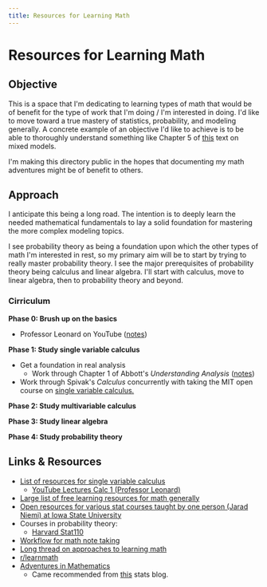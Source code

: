 ```yaml
---
title: Resources for Learning Math
---
```


# Resources for Learning Math

## Objective

This is a space that I'm dedicating to learning types of math that would be of benefit for
the type of work that I'm doing / I'm interested in doing. I'd like to move toward a true
mastery of statistics, probability, and modeling generally. A concrete example of an
objective I'd like to achieve is to be able to thoroughly understand something like
Chapter 5 of [this](bates_mixed_models.pdf) text on mixed models.

I'm making this directory public in the hopes that documenting my math adventures might be
of benefit to others.

## Approach

I anticipate this being a long road. The intention is to deeply learn the needed
mathematical fundamentals to lay a solid foundation for mastering the more complex modeling
topics.

I see probability theory as being a foundation upon which the other types of math I'm
interested in rest, so my primary aim will be to start by trying to really master probability
theory. I see the major prerequisites of probability theory being calculus and linear
algebra. I'll start with calculus, move to linear algebra, then to probability theory and
beyond.

### Cirriculum

**Phase 0: Brush up on the basics**

* Professor Leonard on YouTube ([notes](basics/leonard))

**Phase 1: Study single variable calculus**

* Get a foundation in real analysis
    * Work through Chapter 1 of Abbott's *Understanding Analysis*
        ([notes](real-analysis/))
* Work through Spivak's *Calculus* concurrently with taking the MIT open course on [single
    variable
    calculus.](https://ocw.mit.edu/courses/18-01sc-single-variable-calculus-fall-2010/pages/syllabus/)

**Phase 2: Study multivariable calculus**

**Phase 3: Study linear algebra**

**Phase 4: Study probability theory**


## Links & Resources

* [List of resources for single variable
    calculus](https://math.stackexchange.com/questions/901622/single-variable-calculus-reference-recommendations)
    * [YouTube Lectures Calc 1 (Professor
        Leonard)](https://www.youtube.com/watch?v=fYyARMqiaag&list=PLF797E961509B4EB5)
* [Large list of free learning resources for math
    generally](https://www.reddit.com/r/math/comments/2mkmk0/a_compilation_of_useful_free_online_math_resources/)
* [Open resources for various stat courses taught by one person (Jarad Niemi) at Iowa
    State University](https://www.jarad.me/courses/)
* Courses in probability theory:
    * [Harvard Stat110](https://projects.iq.harvard.edu/stat110/home)
* [Workflow for math note taking](https://castel.dev/post/lecture-notes-1/)
* [Long thread on approaches to learning
    math](https://www.reddit.com/r/learnmath/comments/bbza6p/what_is_the_best_way_to_teach_myself_math/)
* [r/learnmath](https://reddit.com/r/learnmath)
* [Adventures in Mathematics](http://andrusia.com/math/)  
    * Came recommended from
        [this](https://www.thegreatstatsby.com/posts/2021-03-08-ml-prospect/) stats blog.
